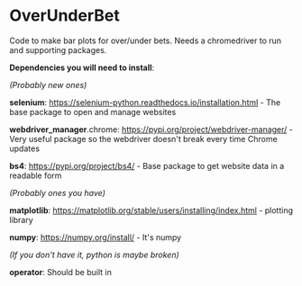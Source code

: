 # OverUnderBet

Code to make bar plots for over/under bets. Needs a chromedriver to run and supporting packages.

**Dependencies you will need to install**:

_(Probably new ones)_

**selenium**: https://selenium-python.readthedocs.io/installation.html - The base package to open and manage websites

**webdriver_manager**.chrome: https://pypi.org/project/webdriver-manager/ - Very useful package so the webdriver doesn't break every time Chrome updates

**bs4**: https://pypi.org/project/bs4/ - Base package to get website data in a readable form

_(Probably ones you have)_

**matplotlib**: https://matplotlib.org/stable/users/installing/index.html - plotting library

**numpy**: https://numpy.org/install/ - It's numpy

_(If you don't have it, python is maybe broken)_

**operator**: Should be built in
